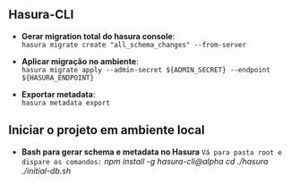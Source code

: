 ## Hasura-CLI

- **Gerar migration total do hasura console**:  
  `hasura migrate create "all_schema_changes" --from-server` 

- **Aplicar migração no ambiente**:  
  `hasura migrate apply --admin-secret ${ADMIN_SECRET} --endpoint ${HASURA_ENDPOINT}`

- **Exportar metadata**:  
  `hasura metadata export`

## Iniciar o projeto em ambiente local

- **Bash para gerar schema e metadata no Hasura**
  `Vá para pasta root e dispare os comandos:`
  *npm install -g hasura-cli@alpha*
  *cd ./hasura*
  *./initial-db.sh*
